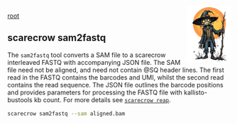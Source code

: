 <img style="float:right;width:100px;" src="../img/scarecrow.png" alt="scarecrow"/>

[root](root.md)

## scarecrow sam2fastq
The `sam2fastq` tool converts a SAM file to a scarecrow interleaved FASTQ with accompanying JSON file. The SAM file need not be aligned, and need not contain @SQ header lines. The first read in the FASTQ contains the barcodes and UMI, whilst the second read contains the read sequence. The JSON file outlines the barcode positions and provides parameters for processing the FASTQ file with kallisto-bustools kb count. For more details see [`scarecrow reap`](toolkit_reap.md).

```bash
scarecrow sam2fastq --sam aligned.bam
```
